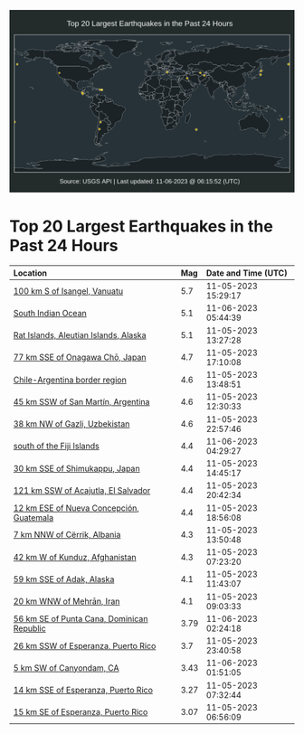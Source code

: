 ![Map](./map.png)

# Top 20 Largest Earthquakes in the Past 24 Hours

| Location | Mag | Date and Time (UTC) |
|:---|:---|:---|
| [100 km S of Isangel, Vanuatu](https://earthquake.usgs.gov/earthquakes/eventpage/us7000l917) | 5.7 | 11-05-2023 15:29:17 |
| [South Indian Ocean](https://earthquake.usgs.gov/earthquakes/eventpage/us7000l93z) | 5.1 | 11-06-2023 05:44:39 |
| [Rat Islands, Aleutian Islands, Alaska](https://earthquake.usgs.gov/earthquakes/eventpage/us7000l90i) | 5.1 | 11-05-2023 13:27:28 |
| [77 km SSE of Onagawa Chō, Japan](https://earthquake.usgs.gov/earthquakes/eventpage/us7000l91k) | 4.7 | 11-05-2023 17:10:08 |
| [Chile-Argentina border region](https://earthquake.usgs.gov/earthquakes/eventpage/us7000l90p) | 4.6 | 11-05-2023 13:48:51 |
| [45 km SSW of San Martín, Argentina](https://earthquake.usgs.gov/earthquakes/eventpage/us7000l903) | 4.6 | 11-05-2023 12:30:33 |
| [38 km NW of Gazli, Uzbekistan](https://earthquake.usgs.gov/earthquakes/eventpage/us7000l92p) | 4.6 | 11-05-2023 22:57:46 |
| [south of the Fiji Islands](https://earthquake.usgs.gov/earthquakes/eventpage/us7000l93h) | 4.4 | 11-06-2023 04:29:27 |
| [30 km SSE of Shimukappu, Japan](https://earthquake.usgs.gov/earthquakes/eventpage/us7000l913) | 4.4 | 11-05-2023 14:45:17 |
| [121 km SSW of Acajutla, El Salvador](https://earthquake.usgs.gov/earthquakes/eventpage/us7000l926) | 4.4 | 11-05-2023 20:42:34 |
| [12 km ESE of Nueva Concepción, Guatemala](https://earthquake.usgs.gov/earthquakes/eventpage/us7000l91w) | 4.4 | 11-05-2023 18:56:08 |
| [7 km NNW of Cërrik, Albania](https://earthquake.usgs.gov/earthquakes/eventpage/us7000l90s) | 4.3 | 11-05-2023 13:50:48 |
| [42 km W of Kunduz, Afghanistan](https://earthquake.usgs.gov/earthquakes/eventpage/us7000l8z2) | 4.3 | 11-05-2023 07:23:20 |
| [59 km SSE of Adak, Alaska](https://earthquake.usgs.gov/earthquakes/eventpage/us7000l8zy) | 4.1 | 11-05-2023 11:43:07 |
| [20 km WNW of Mehrān, Iran](https://earthquake.usgs.gov/earthquakes/eventpage/us7000l8zk) | 4.1 | 11-05-2023 09:03:33 |
| [56 km SE of Punta Cana, Dominican Republic](https://earthquake.usgs.gov/earthquakes/eventpage/pr2023310000) | 3.79 | 11-06-2023 02:24:18 |
| [26 km SSW of Esperanza, Puerto Rico](https://earthquake.usgs.gov/earthquakes/eventpage/pr2023309000) | 3.7 | 11-05-2023 23:40:58 |
| [5 km SW of Canyondam, CA](https://earthquake.usgs.gov/earthquakes/eventpage/nc73956640) | 3.43 | 11-06-2023 01:51:05 |
| [14 km SSE of Esperanza, Puerto Rico](https://earthquake.usgs.gov/earthquakes/eventpage/pr71430808) | 3.27 | 11-05-2023 07:32:44 |
| [15 km SE of Esperanza, Puerto Rico](https://earthquake.usgs.gov/earthquakes/eventpage/pr71430788) | 3.07 | 11-05-2023 06:56:09 |
